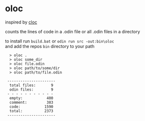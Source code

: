 # oloc

inspired by [cloc](https://github.com/AlDanial/cloc)

counts the lines of code in a .odin file or all .odin files in a directory <br>

to install run `build.bat` or `odin run src -out:bin\oloc` <br>
and add the repos `bin` directory to your path <br>
```
  > oloc .
  > oloc some_dir
  > oloc file.odin        
  > oloc path/to/some/dir 
  > oloc path/to/file.odin

 ----------------------
  total files:       9
  odin files:        9
 - - - - - - - - - - -
  empty:           400
  comment:         383
  code:           1590
  total:          2373
 ----------------------
```
